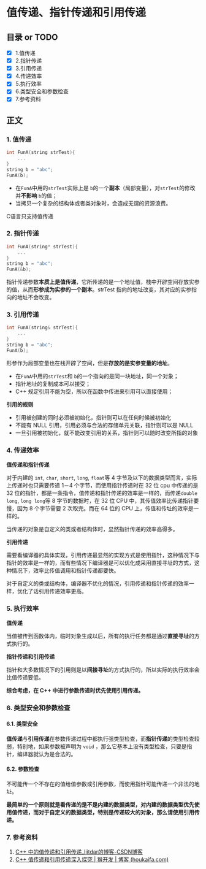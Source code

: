 # 值传递、指针传递和引用传递
## 目录 or TODO
- [x] 1.值传递
- [x] 2.指针传递
- [x] 3.引用传递
- [x] 4.传递效率
- [x] 5.执行效率
- [x] 6.类型安全和参数检查
- [x] 7.参考资料
## 正文

### 1. 值传递

```c++
int FunA(string strTest){
    ...
}
string b = "abc";
FunA(b);
```

- 在`FunA`中用的`strTest`实际上是 `b`的一个**副本**（局部变量），对`strTest`的修改并**不影响** `b`的值；
- 当拷贝一个复杂的结构体或者类对象时，会造成无谓的资源浪费。

C语言只支持值传递

### 2. 指针传递

```c++
int FunA(string* strTest){
    ...
}
string b = "abc";
FunA(&b);
```

指针传递参数**本质上是值传递**，它所传递的是一个地址值，栈中开辟空间存放实参的值，从而**形参成为实参的一个副本**。strTest 指向的地址改变，其对应的实参指向的地址不会改变。

### 3. 引用传递

```c++
int FunA(string& strTest){
    ...
}
string b = "abc";
FunA(b);
```

形参作为局部变量也在栈开辟了空间，但是**存放的是实参变量的地址**。

- 在`FunA`中用的`strTest`和 `b`的一个指向的是同一块地址，同一个对象；
- 指针地址的复制成本可以接受；
-  C++ 规定引用不能为空，所以在函数中传进来引用可以直接使用；

**引用的规则** 

- 引用被创建的同时必须被初始化，指针则可以在任何时候被初始化
- 不能有 NULL 引用，引用必须与合法的存储单元关联，指针则可以是 NULL
- 一旦引用被初始化，就不能改变引用的关系，指针则可以随时改变所指的对象

### 4. 传递效率

**值传递和指针传递**

对于内建的 `int`, `char`, `short`, `long`, `float`等 4 字节及以下的数据类型而言，实际上传递时也只需要传递 1－4 个字节，而使用指针传递时在 32 位 cpu 中传递的是 32 位的指针，都是一条指令，值传递和指针传递的效率是一样的，而传递`double long`, `long long`等 8 字节的数据时，在 32 位 CPU 中，其传值效率比传递指针要慢，因为 8 个字节需要 2 次取完。而在 64 位的 CPU 上，传值和传址的效率是一样的。

当传递的对象是自定义的类或者结构体时，显然指针传递的效率高得多。

**引用传递**

需要看编译器的具体实现，引用传递最显然的实现方式是使用指针，这种情况下与指针的效率是一样的，而有些情况下编译器是可以优化成采用直接寻址的方式，这种情况下，效率比传值调用和指针传递都要快。

对于自定义的类或结构体，编译器不优化的情况，引用传递和指针传递的效率一样，优化了话引用传递效率更高。

### 5. 执行效率

**值传递**

当值被传到函数体内，临时对象生成以后，所有的执行任务都是通过**直接寻址**的方式执行的。

**指针传递和引用传递**

指针和大多数情况下的引用则是以**间接寻址**的方式执行的，所以实际的执行效率会比值传递要低。

**综合考虑，在 C++ 中进行参数传递时优先使用引用传递。**

### 6. 类型安全和参数检查

#### 6.1. 类型安全

**值传递**与**引用传递**在参数传递过程中都执行强类型检查，而**指针传递**的类型检查较弱，特别地，如果参数被声明为 	`void` ，那么它基本上没有类型检查，只要是指针，编译器就认为是合法的。

#### 6.2. 参数检查

不可能传一个不存在的值给值参数或引用参数，而使用指针可能传递一个非法的地址。

**最简单的一个原则就是看传递的是不是内建的数据类型，对内建的数据类型优先使用值传递，而对于自定义的数据类型，特别是传递较大的对象，那么请使用引用传递。**

### 7. 参考资料

1. [C++ 中的值传递和引用传递_liitdar的博客-CSDN博客](https://blog.csdn.net/liitdar/article/details/85982561)
2. [C++ 值传递和引用传递深入探究 | 猴开发 | 博客 (houkaifa.com)](https://houkaifa.com/2018/11/08/C-ConveyMode/)

